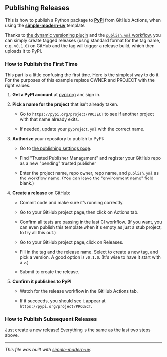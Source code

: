 ## Publishing Releases

This is how to publish a Python package to [**PyPI**](https://pypi.org/) from GitHub
Actions, when using the
[**simple-modern-uv**](https://github.com/jlevy/simple-modern-uv) template.

Thanks to [the dynamic versioning
plugin](https://github.com/ninoseki/uv-dynamic-versioning/) and the
[`publish.yml` workflow](https://github.com/jlevy/simple-modern-uv/blob/main/template/.github/workflows/publish.yml),
you can simply create tagged releases (using standard format for the tag name, e.g.
`v0.1.0`) on GitHub and the tag will trigger a release build, which then uploads it to
PyPI.

### How to Publish the First Time

This part is a little confusing the first time.
Here is the simplest way to do it.
For the purposes of this example replace OWNER and PROJECT with the right values.

1. **Get a PyPI account** at [pypi.org](https://pypi.org/) and sign in.

2. **Pick a name for the project** that isn't already taken.

   - Go to `https://pypi.org/project/PROJECT` to see if another project with that name
     already exits.

   - If needed, update your `pyproject.yml` with the correct name.

3. **Authorize** your repository to publish to PyPI:

   - Go to [the publishing settings page](https://pypi.org/manage/account/publishing/).

   - Find "Trusted Publisher Management" and register your GitHub repo as a new
     "pending" trusted publisher

   - Enter the project name, repo owner, repo name, and `publish.yml` as the workflow
     name. (You can leave the "environment name" field blank.)

4. **Create a release** on GitHub:

   - Commit code and make sure it's running correctly.

   - Go to your GitHub project page, then click on Actions tab.

   - Confirm all tests are passing in the last CI workflow.
     (If you want, you can even publish this template when it's empty as just a stub
     project, to try all this out.)

   - Go to your GitHub project page, click on Releases.

   - Fill in the tag and the release name.
     Select to create a new tag, and pick a version.
     A good option is `v0.1.0`. (It's wise to have it start with a `v`.)

   - Submit to create the release.

5. **Confirm it publishes to PyPI**

   - Watch for the release workflow in the GitHub Actions tab.

   - If it succeeds, you should see it appear at `https://pypi.org/project/PROJECT`.

### How to Publish Subsequent Releases

Just create a new release!
Everything is the same as the last two steps above.

* * *

*This file was built with
[simple-modern-uv](https://github.com/jlevy/simple-modern-uv).*
